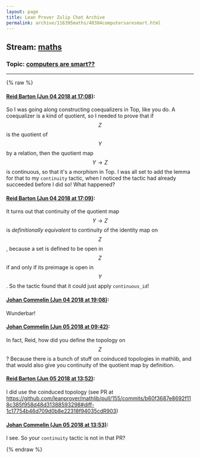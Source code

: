 ```yaml
---
layout: page
title: Lean Prover Zulip Chat Archive 
permalink: archive/116395maths/40384computersaresmart.html
---
```


## Stream: [maths](index.html)
### Topic: [computers are smart??](40384computersaresmart.html)

---


{% raw %}
#### [ Reid Barton (Jun 04 2018 at 17:08)](https://leanprover.zulipchat.com/#narrow/stream/116395-maths/topic/computers%20are%20smart%3F%3F/near/127549305):
So I was going along constructing coequalizers in Top, like you do. A coequalizer is a kind of quotient, so I needed to prove that if $$Z$$ is the quotient of $$Y$$ by a relation, then the quotient map $$Y \to Z$$ is continuous, so that it's a morphism in Top.
I was all set to add the lemma for that to my `continuity` tactic, when I noticed the tactic had already succeeded before I did so! What happened?

#### [ Reid Barton (Jun 04 2018 at 17:09)](https://leanprover.zulipchat.com/#narrow/stream/116395-maths/topic/computers%20are%20smart%3F%3F/near/127549340):
It turns out that continuity of the quotient map $$Y \to Z$$ is *definitionally equivalent* to continuity of the identity map on $$Z$$, because a set is defined to be open in $$Z$$ if and only if its preimage is open in $$Y$$. So the tactic found that it could just apply `continuous_id`!

#### [ Johan Commelin (Jun 04 2018 at 19:08)](https://leanprover.zulipchat.com/#narrow/stream/116395-maths/topic/computers%20are%20smart%3F%3F/near/127554973):
Wunderbar!

#### [ Johan Commelin (Jun 05 2018 at 09:42)](https://leanprover.zulipchat.com/#narrow/stream/116395-maths/topic/computers%20are%20smart%3F%3F/near/127587246):
In fact, Reid, how did you define the topology on $$Z$$? Because there is a bunch of stuff on coinduced topologies in mathlib, and that would also give you continuity of the quotient map by definition.

#### [ Reid Barton (Jun 05 2018 at 13:52)](https://leanprover.zulipchat.com/#narrow/stream/116395-maths/topic/computers%20are%20smart%3F%3F/near/127595731):
I did use the coinduced topology (see PR at https://github.com/leanprover/mathlib/pull/155/commits/b60f3687e8692f118c385f958d48d31388593298#diff-1c17754b46d709d0b8e22318f94035cdR903)

#### [ Johan Commelin (Jun 05 2018 at 13:53)](https://leanprover.zulipchat.com/#narrow/stream/116395-maths/topic/computers%20are%20smart%3F%3F/near/127595747):
I see. So your `continuity` tactic is not in that PR?


{% endraw %}
